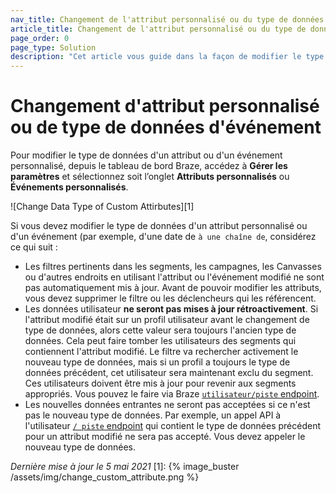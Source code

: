 ```yaml
---
nav_title: Changement de l'attribut personnalisé ou du type de données de l'événement
article_title: Changement de l'attribut personnalisé ou du type de données de l'événement
page_order: 0
page_type: Solution
description: "Cet article vous guide dans la façon de modifier le type de données d'un attribut personnalisé ou d'un événement personnalisé, et les implications de ce changement."
---
```


# Changement d'attribut personnalisé ou de type de données d'événement

Pour modifier le type de données d'un attribut ou d'un événement personnalisé, depuis le tableau de bord Braze, accédez à **Gérer les paramètres** et sélectionnez soit l’onglet **Attributs personnalisés** ou **Événements personnalisés**.

!\[Change Data Type of Custom Attirbutes\]\[1\]

Si vous devez modifier le type de données d'un attribut personnalisé ou d'un événement (par exemple, d'une date de `` à une chaîne de ``, considérez ce qui suit :

- Les filtres pertinents dans les segments, les campagnes, les Canvasses ou d'autres endroits en utilisant l'attribut ou l'événement modifié ne sont pas automatiquement mis à jour. Avant de pouvoir modifier les attributs, vous devez supprimer le filtre ou les déclencheurs qui les référencent.
- Les données utilisateur **ne seront pas mises à jour rétroactivement**. Si l'attribut modifié était sur un profil utilisateur avant le changement de type de données, alors cette valeur sera toujours l'ancien type de données. Cela peut faire tomber les utilisateurs des segments qui contiennent l'attribut modifié. Le filtre va rechercher activement le nouveau type de données, mais si un profil a toujours le type de données précédent, cet utilisateur sera maintenant exclu du segment. Ces utilisateurs doivent être mis à jour pour revenir aux segments appropriés. Vous pouvez le faire via Braze [`utilisateur/piste` endpoint]({{site.baseurl}}/api/endpoints/user_data/#custom-attribute-data-types).
- Les nouvelles données entrantes ne seront pas acceptées si ce n'est pas le nouveau type de données. Par exemple, un appel API à l'utilisateur [`/ piste` endpoint]({{site.baseurl}}/api/endpoints/user_data/post_user_track/#user-track) qui contient le type de données précédent pour un attribut modifié ne sera pas accepté. Vous devez appeler le nouveau type de données.

_Dernière mise à jour le 5 mai 2021_
[1]: {% image_buster /assets/img/change_custom_attribute.png %}